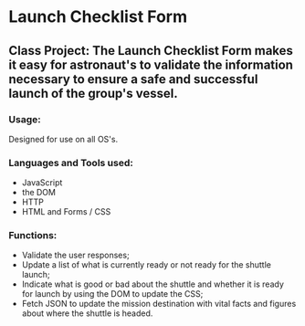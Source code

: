 <h1>Launch Checklist Form</h1>

<h2>Class Project: The Launch Checklist Form makes it easy for astronaut's to validate the information necessary to ensure a safe and successful launch of the group's vessel.</h2>

<h3>Usage:</h3>
Designed for use on all OS's.

<h3>Languages and Tools used:</h3>

<ul>
<li>JavaScript</li>
<li>the DOM</li>
<li>HTTP</li>
<li>HTML and Forms / CSS</li>
</ul>

<h3>Functions:</h3>

<ul>
<li>Validate the user responses;</li>
<li>Update a list of what is currently ready or not ready for the shuttle launch;</li>
<li>Indicate what is good or bad about the shuttle and whether it is ready for launch by using the DOM to update the CSS;</li>
<li>Fetch JSON to update the mission destination with vital facts and figures about where the shuttle is headed.</li>
</ul>
